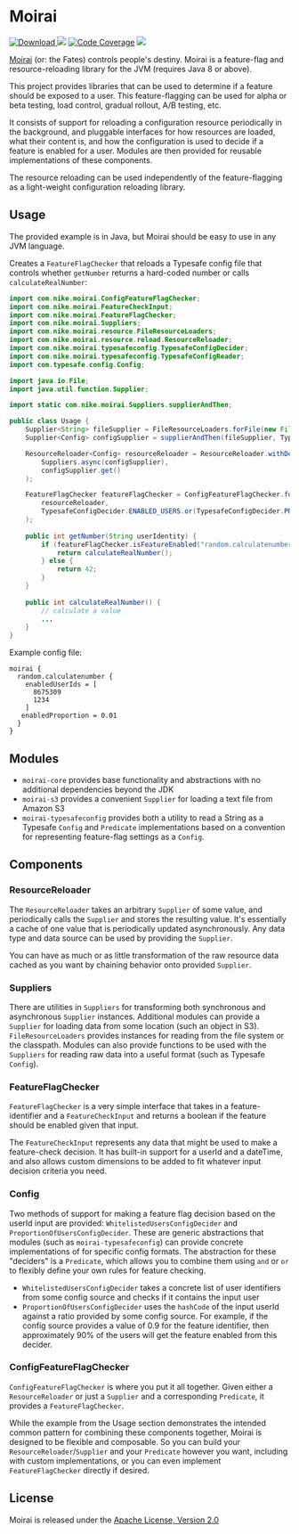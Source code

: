 # Moirai

[ ![Download](https://api.bintray.com/packages/nike/maven/moirai-core/images/download.svg) ](https://bintray.com/nike/maven/moirai-core/_latestVersion)
[![][travis img]][travis]
[![Code Coverage](https://img.shields.io/codecov/c/github/Nike-Inc/moirai/master.svg)](https://codecov.io/github/Nike-Inc/moirai?branch=master)
 [![][license img]][license]

[Moirai](https://en.wikipedia.org/wiki/Moirai) (or: the Fates) controls people's destiny. Moirai is a feature-flag and resource-reloading library for the JVM (requires Java 8 or above).

This project provides libraries that can be used to determine if a feature should be exposed to a user. This feature-flagging can be used for alpha or beta testing, load control, gradual rollout, A/B testing, etc.

It consists of support for reloading a configuration resource periodically in the background, and pluggable interfaces for how resources are loaded, what their content is, and how the configuration is used to decide if a feature is enabled for a user. Modules are then provided for reusable implementations of these components.

The resource reloading can be used independently of the feature-flagging as a light-weight configuration reloading library.

## Usage

The provided example is in Java, but Moirai should be easy to use in any JVM language.

Creates a `FeatureFlagChecker` that reloads a Typesafe config file that controls whether `getNumber` returns a hard-coded number or calls `calculateRealNumber`:
```java
import com.nike.moirai.ConfigFeatureFlagChecker;
import com.nike.moirai.FeatureCheckInput;
import com.nike.moirai.FeatureFlagChecker;
import com.nike.moirai.Suppliers;
import com.nike.moirai.resource.FileResourceLoaders;
import com.nike.moirai.resource.reload.ResourceReloader;
import com.nike.moirai.typesafeconfig.TypesafeConfigDecider;
import com.nike.moirai.typesafeconfig.TypesafeConfigReader;
import com.typesafe.config.Config;

import java.io.File;
import java.util.function.Supplier;

import static com.nike.moirai.Suppliers.supplierAndThen;

public class Usage {
    Supplier<String> fileSupplier = FileResourceLoaders.forFile(new File("/path/to/conf/file/moirai.conf"));
    Supplier<Config> configSupplier = supplierAndThen(fileSupplier, TypesafeConfigReader.FROM_STRING);

    ResourceReloader<Config> resourceReloader = ResourceReloader.withDefaultSettings(
        Suppliers.async(configSupplier),
        configSupplier.get()
    );

    FeatureFlagChecker featureFlagChecker = ConfigFeatureFlagChecker.forReloadableResource(
        resourceReloader,
        TypesafeConfigDecider.ENABLED_USERS.or(TypesafeConfigDecider.PROPORTION_OF_USERS)
    );
    
    public int getNumber(String userIdentity) {
        if (featureFlagChecker.isFeatureEnabled("random.calculatenumber", FeatureCheckInput.forUser(userIdentity))) {
            return calculateRealNumber();
        } else {
            return 42;
        }
    }
    
    public int calculateRealNumber() {
        // calculate a value
        ...
    }
}
```

Example config file:
```
moirai {
  random.calculatenumber {
    enabledUserIds = [
      8675309
      1234
    ]
   enabledProportion = 0.01
  }
}
```

## Modules

* `moirai-core` provides base functionality and abstractions with no additional dependencies beyond the JDK
* `moirai-s3` provides a convenient `Supplier` for loading a text file from Amazon S3
* `moirai-typesafeconfig` provides both a utility to read a String as a Typesafe `Config` and `Predicate` implementations based on a convention for representing feature-flag settings as a `Config`.

## Components

### ResourceReloader

The `ResourceReloader` takes an arbitrary `Supplier` of some value, and periodically calls the `Supplier` and stores the resulting value. It's essentially a cache of one value that is periodically updated asynchronously. Any data type and data source can be used by providing the `Supplier`.

You can have as much or as little transformation of the raw resource data cached as you want by chaining behavior onto provided `Supplier`. 

### Suppliers

There are utilities in `Suppliers` for transforming both synchronous and asynchronous `Supplier` instances. Additional modules can provide a `Supplier` for loading data from some location (such an object in S3). `FileResourceLoaders` provides instances for reading from the file system or the classpath. Modules can also provide functions to be used with the `Suppliers` for reading raw data into a useful format (such as Typesafe `Config`). 

### FeatureFlagChecker

`FeatureFlagChecker` is a very simple interface that takes in a feature-identifier and a `FeatureCheckInput` and returns a boolean if the feature should be enabled given that input.

The `FeatureCheckInput` represents any data that might be used to make a feature-check decision. It has built-in support for a userId and a dateTime, and also allows custom dimensions to be added to fit whatever input decision criteria you need.

### Config

Two methods of support for making a feature flag decision based on the userId input are provided: `WhitelistedUsersConfigDecider` and `ProportionOfUsersConfigDecider`. These are generic abstractions that modules (such as `moirai-typesafeconfig`) can provide concrete implementations of for specific config formats. The abstraction for these "deciders" is a `Predicate`, which allows you to combine them using `and` or `or` to flexibly define your own rules for feature checking.

* `WhitelistedUsersConfigDecider` takes a concrete list of user identifiers from some config source and checks if it contains the input user
* `ProportionOfUsersConfigDecider` uses the `hashCode` of the input userId against a ratio provided by some config source. For example, if the config source provides a value of 0.9 for the feature identifier, then approximately 90% of the users will get the feature enabled from this decider. 

### ConfigFeatureFlagChecker

`ConfigFeatureFlagChecker` is where you put it all together. Given either a `ResourceReloader` or just a `Supplier` and a corresponding `Predicate`, it provides a `FeatureFlagChecker`.

While the example from the Usage section demonstrates the intended common pattern for combining these components together, Moirai is designed to be flexible and composable. So you can build your `ResourceReloader`/`Supplier` and your `Predicate` however you want, including with custom implementations, or you can even implement `FeatureFlagChecker` directly if desired.

<a name="license"></a>
## License

Moirai is released under the [Apache License, Version 2.0](http://www.apache.org/licenses/LICENSE-2.0)

[travis]:https://travis-ci.org/Nike-Inc/moirai
[travis img]:https://api.travis-ci.org/Nike-Inc/moirai.svg?branch=master

[license]:LICENSE.txt
[license img]:https://img.shields.io/badge/License-Apache%202-blue.svg
